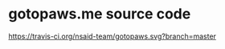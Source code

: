 gotopaws.me source code
=============================

https://travis-ci.org/nsaid-team/gotopaws.svg?branch=master
